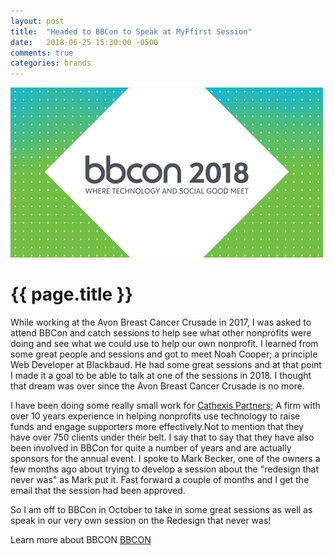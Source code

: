 ```yaml
---
layout: post
title:  "Headed to BBCon to Speak at MyFfirst Session"
date:   2018-06-25 15:30:00 -0500
comments: true
categories: brands
---
```

<img src="/img/blog/bbcon2018.jpg" class="img-responsive center-block featured-blog-img" />

# {{ page.title }}


While working at the Avon Breast Cancer Crusade in 2017, I was asked to attend BBCon and catch sessions to help see what other nonprofits were doing and see what we could use to help our own nonprofit. I learned from some great people and sessions and got to meet Noah Cooper; a principle Web Developer at Blackbaud. He had some great sessions and at that point I made it a goal to be able to talk at one of the sessions in 2018. I thought that dream was over since the Avon Breast Cancer Crusade is no more. 

I have been doing some really small work for [Cathexis Partners](http://cathexispartners.com "Cathexis Partners"); A firm with over 10 years experience in helping nonprofits use technology to raise funds and engage supporters more effectively.Not to mention that they have over 750 clients under their belt. I say that to say that they have also been involved in BBCon for quite a number of years and are actually sponsors for the annual event. I spoke to Mark Becker, one of the owners a few months ago about trying to develop a session about the "redesign that never was" as Mark put it. Fast forward a couple of months and I get the email that the session had been approved. 

So I am off to BBCon in October to take in some great sessions as well as speak in our very own session on the Redesign that never was!


Learn more about BBCON [BBCON](https://bbconference.com "BBCON")